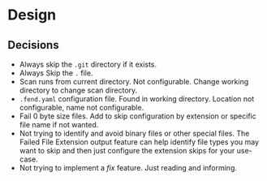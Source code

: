 # Design

## Decisions
* Always skip the `.git` directory if it exists.
* Always Skip the `.` file.
* Scan runs from current directory. Not configurable. Change working directory to change scan directory.
* `.fend.yaml` configuration file. Found in working directory. Location not configurable, name not configurable.
* Fail 0 byte size files. Add to skip configuration by extension or specific file name if not wanted.
* Not trying to identify and avoid binary files or other special files. The Failed File Extension output feature can help identify file types you may want to skip and then just configure the extension skips for your use-case.
* Not trying to implement a *fix* feature. Just reading and informing.
